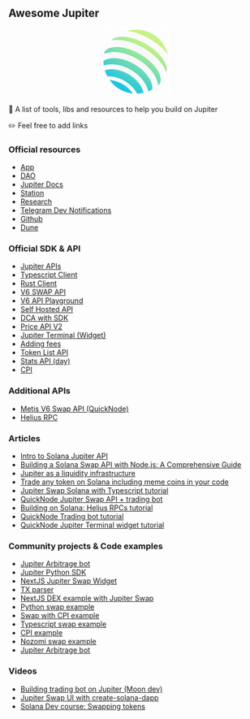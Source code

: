 ## Awesome Jupiter

<div align="center">
  <a href="https://jup.ag/" target="_blank">
    <img src="./jup.svg" width="130" height="130" alt="Jupiter">
  </a>
</div>

<br />
🚀 A list of tools, libs and resources to help you build on Jupiter

✏️ Feel free to add links

### Official resources

- [App](https://jup.ag/)
- [DAO](https://vote.jup.ag/)
- [Jupiter Docs](https://station.jup.ag/docs/)
- [Station](https://station.jup.ag/)
- [Research](https://www.jupresear.ch/)
- [Telegram Dev Notifications](https://t.me/jup_dev)
- [Github](https://github.com/jup-ag)
- [Dune](https://dune.com/ilemi/jupiter-aggregator-solana)

### Official SDK & API

- [Jupiter APIs](https://station.jup.ag/docs/api)
- [Typescript Client](https://github.com/jup-ag/jupiter-quote-api-node)
- [Rust Client](https://github.com/jup-ag/jupiter-swap-api-client)
- [V6 SWAP API](https://station.jup.ag/docs/apis/swap-api)
- [V6 API Playground](https://station.jup.ag/api-v6)
- [Self Hosted API](https://station.jup.ag/docs/apis/self-hosted)
- [DCA with SDK](https://station.jup.ag/docs/dca/dca-sdk)
- [Price API V2](https://station.jup.ag/docs/apis/price-api-v2)
- [Jupiter Terminal (Widget)](https://station.jup.ag/docs/jupiter-terminal/jupiter-terminal)
- [Adding fees](https://station.jup.ag/docs/apis/adding-fees)
- [Token List API](https://station.jup.ag/docs/token-list/token-list-api)
- [Stats API (day)](https://stats.jup.ag/info/day)
- [CPI](https://station.jup.ag/docs/apis/cpi)

### Additional APIs

- [Metis V6 Swap API (QuickNode)](https://marketplace.quicknode.com/add-on/metis-jupiter-v6-swap-api)
- [Helius RPC](https://www.helius.dev/)

### Articles

- [Intro to Solana Jupiter API](https://medium.com/liberal-arts-magazine/intro-to-solana-jupiter-api-for-swapping-tokens-with-code-d395127a200c)
- [Building a Solana Swap API with Node.js: A Comprehensive Guide](https://medium.com/@0xjesus/building-a-solana-swap-api-with-node-js-a-comprehensive-guide-55333389c0f6)
- [Jupiter as a liquidity infrastructure](https://0xgreythorn.medium.com/jupiter-boosting-solanas-liquidity-infrastructure-25aec1c41a85)
- [Trade any token on Solana including meme coins in your code](https://dev.to/desprdo/trade-any-token-on-solana-including-meme-coins-in-your-code-3lj3)
- [Jupiter Swap Solana with Typescript tutorial](https://medium.com/liberal-arts-magazine/jupiter-swap-solana-with-typescript-code-385d72eba7f9)
- [QuickNode Jupiter Swap API + trading bot](https://gist.ly/youtube-summarizer/creating-a-trading-bot-with-quicknode-jupiter-swap-api)
- [Building on Solana: Helius RPCs tutorial](https://medium.com/solana-dev-tips/building-on-solana-helius-rpcs-tutorial-solana-development-platform-part-1-b53a1fc66d4c)
- [QuickNode Trading bot tutorial](https://www.quicknode.com/guides/solana-development/3rd-party-integrations/jupiter-api-trading-bot)
- [QuickNode Jupiter Terminal widget tutorial](https://www.quicknode.com/guides/solana-development/3rd-party-integrations/jupiter-terminal)


### Community projects & Code examples

- [Jupiter Arbitrage bot](https://github.com/ARBProtocol/solana-jupiter-bot)
- [Jupiter Python SDK](https://github.com/0xTaoDev/jupiter-python-sdk)
- [NextJS Jupiter Swap Widget](https://github.com/kamalbuilds/Jupiter-swap-widget)
- [TX parser](https://github.com/0xjeffro/tx-parser)
- [NextJS DEX example with Jupiter Swap](https://github.com/YadlaMani/gible)
- [Python swap example](https://github.com/OkarFabianTheWise/JupiterSwapScript)
- [Swap with CPI example](https://github.com/Benjamin-cup/jupiter-cpi)
- [Typescript swap example](https://github.com/Dolphins-Lab/Jupiter-Swap-Example)
- [CPI example](https://github.com/Kelvin-1013/jupiter-swap)
- [Nozomi swap example](https://github.com/temporalxyz/nozomi-examples/tree/main/typescript/jup-swap-example)
- [Jupiter Arbitrage bot](https://github.com/ChainBuff/sol-arb-bot)

### Videos
- [Building trading bot on Jupiter (Moon dev)](https://www.youtube.com/watch?v=OmY_K0eLO9c)
- [Jupiter Swap UI with create-solana-dapp](https://www.youtube.com/watch?v=-LzvOSgR5DU)
- [Solana Dev course: Swapping tokens](https://www.youtube.com/watch?v=zai8CX6OwTg)